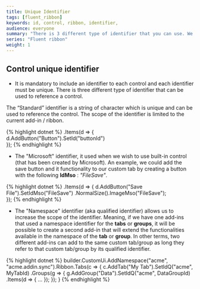 ```yaml
---
title: Unique Identifier
tags: [fluent_ribbon]
keywords: id, control, ribbon, identifier, 
audience: everyone
summary: "There is 3 different type of identifier that you can use. We will present them here." 
series: "Fluent ribbon"
weight: 1
---
```


## Control unique identifier

* It is mandatory to include an identifier to each control and each identifier must be unique. There is three different type of identifier that can be used to reference a control.

The “Standard” identifier is a string of character which is unique and can be used to reference the control. The scope of the identifier is limited to the current add-in / ribbon.

{% highlight dotnet %}
	.Items(d =>
	{
	    d.AddButton("Button").SetId("buttonId")	       
	});
{% endhighlight %}

* The "Microsoft" identifier, it used when we wish to use built-in control (that has been created by Microsoft). An example, we could add the save button and it functionality to our custom tab by creating a button with the following **IdMso** : *"FileSave"*.

{% highlight dotnet %}
	.Items(d =>
	{
	    d.AddButton("Save File").SetIdMso("FileSave")
         .NormalSize().ImageMso("FileSave");	       
	});
{% endhighlight %}

* The "Namespace" identifier (aka qualified identifier) allows us to increase the scope of the identifier. Meaning, if we have one add-ins that used a namespace identifier for the **tabs** or **groups**, it will be possible to create a second add-in that will extend the functionalities available in the namespace of the **tab** or **group**. In other terms, two different add-ins can add to the same custom tab/group as long they refer to that custom tab/group by its qualified identifier.

{% highlight dotnet %}
builder.CustomUi.AddNamespace("acme", "acme.addin.sync").Ribbon.Tabs(c =>
{
    c.AddTab("My Tab").SetIdQ("acme", MyTabId)
        .Groups(g =>
        {
            g.AddGroup("Data").SetIdQ("acme", DataGroupId)
                .Items(d => { ... });
        });
 }
{% endhighlight %}